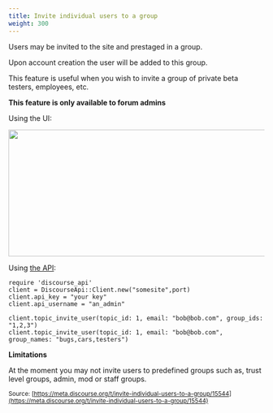 ```yaml
---
title: Invite individual users to a group
weight: 300
---
```


Users may be invited to the site and prestaged in a group. 

Upon account creation the user will be added to this group.

This feature is useful when you wish to invite a group of private beta testers, employees, etc. 

**This feature is only available to forum admins**

Using the UI:

<img src="//discourse-meta.s3-us-west-1.amazonaws.com/original/2X/0/070c5b11d90d81df855c3a68506705aa4e90bdbd.png" width="690" height="250"> 

Using [the API][1]:

```
require 'discourse_api'
client = DiscourseApi::Client.new("somesite",port)
client.api_key = "your key"
client.api_username = "an_admin"

client.topic_invite_user(topic_id: 1, email: "bob@bob.com", group_ids: "1,2,3")
client.topic_invite_user(topic_id: 1, email: "bob@bob.com", group_names: "bugs,cars,testers")
```

**Limitations** 

At the moment you may not invite users to predefined groups such as, trust level groups, admin, mod or staff groups. 


  [1]: https://github.com/discourse/discourse_api

<small class="documentation-source">Source: [https://meta.discourse.org/t/invite-individual-users-to-a-group/15544](https://meta.discourse.org/t/invite-individual-users-to-a-group/15544)</small>
